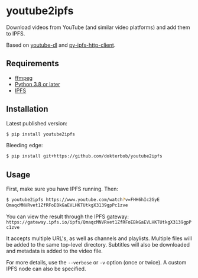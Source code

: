 # youtube2ipfs
Download videos from YouTube (and similar video platforms) and add them to IPFS.

Based on [youtube-dl](https://ytdl-org.github.io/youtube-dl/) and [py-ipfs-http-client](https://github.com/ipfs-shipyard/py-ipfs-http-client).

## Requirements
* [ffmpeg](https://www.ffmpeg.org/)
* [Python 3.8 or later](https://www.python.org/downloads/)
* [IPFS](https://docs.ipfs.io/install/)

## Installation
Latest published version:
```sh
$ pip install youtube2ipfs
```

Bleeding edge:
```sh
$ pip install git+https://github.com/dokterbob/youtube2ipfs
```

## Usage
First, make sure you have IPFS running. Then:

```sh
$ youtube2ipfs https://www.youtube.com/watch?v=FHH6hIc2GyE
QmaqcMNVRvet1ZfRFoEBkGaEVLHKTUtkgX3139gpPc1zve
```

You can view the result through the IPFS gateway: `https://gateway.ipfs.io/ipfs/QmaqcMNVRvet1ZfRFoEBkGaEVLHKTUtkgX3139gpPc1zve`

It accepts multiple URL's, as well as channels and playlists. Multiple files will be added to the same top-level directory. Subtitles will also be downloaded and metadata is added to the video file.

For more details, use the `--verbose` or `-v` option (once or twice). A custom IPFS node can also be specified.
